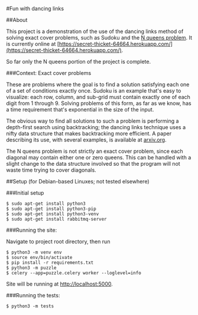 #Fun with dancing links

##About

This project is a demonstration of the use of the dancing links method of solving exact cover problems, such as Sudoku and the [N queens problem](https://en.wikipedia.org/wiki/Eight_queens_puzzle). It is currently online at [https://secret-thicket-64664.herokuapp.com/](https://secret-thicket-64664.herokuapp.com/).

So far only the N queens portion of the project is complete.

###Context: Exact cover problems

These are problems where the goal is to find a solution satisfying each one of a set of conditions exactly once. Sudoku is an example that's easy to visualize: each row, column, and sub-grid must contain exactly one of each digit from 1 through 9. Solving problems of this form, as far as we know, has a time requirement that's exponential in the size of the input.

The obvious way to find all solutions to such a problem is performing a depth-first search using backtracking; the dancing links technique uses a nifty data structure that makes backtracking more efficient. A paper describing its use, with several examples, is available at [arxiv.org](http://arxiv.org/abs/cs/0011047).

The N queens problem is not strictly an exact cover problem, since each diagonal may contain either one or zero queens. This can be handled with a slight change to the data structure involved so that the program will not waste time trying to cover diagonals.

##Setup (for Debian-based Linuxes; not tested elsewhere)

###Initial setup

```
$ sudo apt-get install python3
$ sudo apt-get install python3-pip
$ sudo apt-get install python3-venv
$ sudo apt-get install rabbitmq-server
```
###Running the site:

Navigate to project root directory, then run
```
$ python3 -m venv env
$ source env/bin/activate
$ pip install -r requirements.txt
$ python3 -m puzzle
$ celery --app=puzzle.celery worker --loglevel=info
```
Site will be running at [http://localhost:5000](http://localhost:5000).

###Running the tests:

```
$ python3 -m tests
```
